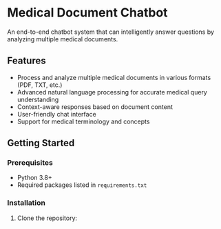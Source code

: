 # Medical Document Chatbot

An end-to-end chatbot system that can intelligently answer questions by analyzing multiple medical documents.

## Features

- Process and analyze multiple medical documents in various formats (PDF, TXT, etc.)
- Advanced natural language processing for accurate medical query understanding
- Context-aware responses based on document content
- User-friendly chat interface
- Support for medical terminology and concepts

## Getting Started

### Prerequisites

- Python 3.8+
- Required packages listed in `requirements.txt`

### Installation

1. Clone the repository:
